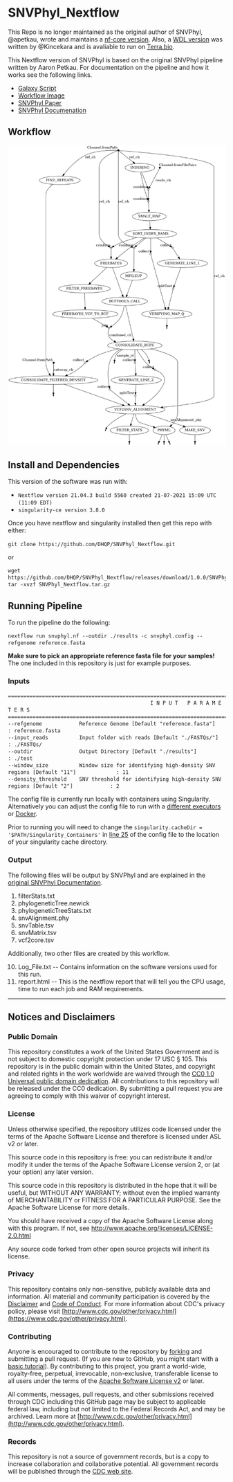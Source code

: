 # SNVPhyl_Nextflow

This Repo is no longer maintained as the original author of SNVPhyl, @apetkau, wrote and maintains a [nf-core version](https://github.com/phac-nml/snvphylnfc). Also, a [WDL version](https://github.com/Kincekara/SNVPhyl_Terra) was written by @Kincekara and is avaliable to run on [Terra.bio](https://terra.bio/).

This Nextflow version of SNVPhyl is based on the original SNVPhyl pipeline written by Aaron Petkau. For documentation on the pipeline and how it works see the following links. 

- [Galaxy Script](https://github.com/phac-nml/snvphyl-galaxy/blob/development/docs/workflows/SNVPhyl/1.0.1/snvphyl-workflow-1.0.1.ga)
- [Workflow Image](https://snvphyl.readthedocs.io/en/latest/images/snvphyl-overview-galaxy.png)
- [SNVPhyl Paper](https://www.ncbi.nlm.nih.gov/pmc/articles/PMC5628696/)
- [SNVPhyl Documenation](https://phac-nml.github.io/irida-documentation/administrator/galaxy/pipelines/phylogenomics/)

## Workflow

![SNVPhyl DAG](https://github.com/DHQP/SNVPhyl_Nextflow/blob/main/SNVPhyl_DAG.png)

## Install and Dependencies

This version of the software was run with:
- `Nextflow version 21.04.3 build 5560 created 21-07-2021 15:09 UTC (11:09 EDT)`  
- `singularity-ce version 3.8.0`  

Once you have nextflow and singularity installed then get this repo with either:

`git clone https://github.com/DHQP/SNVPhyl_Nextflow.git`

or 

```
wget https://github.com/DHQP/SNVPhyl_Nextflow/releases/download/1.0.0/SNVPhyl_Nextflow.tar.gz
tar -xvzf SNVPhyl_Nextflow.tar.gz
```

## Running Pipeline

To run the pipeline do the following:

```
nextflow run snvphyl.nf --outdir ./results -c snvphyl.config --refgenome reference.fasta
```

**Make sure to pick an appropriate reference fasta file for your samples!** The one included in this repository is just for example purposes. 

### Inputs  

```
==============================================================================================================================
                                              I N P U T   P A R A M E T E R S
==============================================================================================================================
--refgenome            Reference Genome [Default "reference.fasta"]                                    : reference.fasta
--input_reads          Input folder with reads [Default "./FASTQs/"]                                   : ./FASTQs/
--outdir               Output Directory [Default "./results"]                                          : ./test
--window_size          Window size for identifying high-density SNV regions [Default "11"]             : 11
--density_threshold    SNV threshold for identifying high-density SNV regions [Default "2"]            : 2

```  

The config file is currently run locally with containers using Singularity. Alternatively you can adjust the config file to run with a [different executors](https://www.nextflow.io/docs/latest/executor.html) or [Docker](https://www.nextflow.io/docs/latest/docker.html). 

Prior to running you will need to change the `singularity.cacheDir = '$PATH/Singularity_Containers'` in [line 25](https://github.com/DHQP/SNVPhyl_Nextflow/blob/d400b20b4c147f11b3c1f456fcef83215bf16b56/snvphyl.config#L25) of the config file to the location of your singularity cache directory. 

### Output  

The following files will be output by SNVPhyl and are explained in the [original SNVPhyl Documentation](https://snvphyl.readthedocs.io/en/latest/user/output/).
1. filterStats.txt   
2. phylogeneticTree.newick    
3. phylogeneticTreeStats.txt
5. snvAlignment.phy  
6. snvTable.tsv
7. snvMatrix.tsv    
8. vcf2core.tsv

Additionally, two other files are created by this workflow. 

10. Log_File.txt -- Contains information on the software versions used for this run.
11. report.html  -- This is the nextflow report that will tell you the CPU usage, time to run each job and RAM requirements. 


---
## Notices and Disclaimers

### Public Domain
This repository constitutes a work of the United States Government and is not subject to domestic copyright protection under 17 USC § 105. This repository is in the public domain within the United States, and copyright and related rights in the work worldwide are waived through the [CC0 1.0 Universal public domain dedication](https://creativecommons.org/publicdomain/zero/1.0/). All contributions to this repository will be released under the CC0 dedication. By submitting a pull request you are agreeing to comply with this waiver of
copyright interest.

### License

Unless otherwise specified, the repository utilizes code licensed under the terms of the Apache Software License and therefore is licensed under ASL v2 or later.

This source code in this repository is free: you can redistribute it and/or modify it under the terms of the Apache Software License version 2, or (at your option) any later version.

This source code in this repository is distributed in the hope that it will be useful, but WITHOUT ANY WARRANTY; without even the implied warranty of MERCHANTABILITY or FITNESS FOR A PARTICULAR PURPOSE. See the Apache Software License for more details.

You should have received a copy of the Apache Software License along with this program. If not, see http://www.apache.org/licenses/LICENSE-2.0.html

Any source code forked from other open source projects will inherit its license.

### Privacy

This repository contains only non-sensitive, publicly available data and information. All material and community participation is covered by the [Disclaimer](https://github.com/CDCgov/template/blob/master/DISCLAIMER.md) and [Code of Conduct](https://github.com/CDCgov/template/blob/master/code-of-conduct.md). For more information about CDC's privacy policy, please visit [http://www.cdc.gov/other/privacy.html](https://www.cdc.gov/other/privacy.html).

### Contributing

Anyone is encouraged to contribute to the repository by [forking](https://help.github.com/articles/fork-a-repo) and submitting a pull request. (If you are new to GitHub, you might start with a [basic tutorial](https://help.github.com/articles/set-up-git)). By contributing to this project, you grant a world-wide, royalty-free, perpetual, irrevocable, non-exclusive, transferable license to all users under the terms of the [Apache Software License v2](http://www.apache.org/licenses/LICENSE-2.0.html) or later.

All comments, messages, pull requests, and other submissions received through CDC including this GitHub page may be subject to applicable federal law, including but not limited to the Federal Records Act, and may be archived. Learn more at [http://www.cdc.gov/other/privacy.html](http://www.cdc.gov/other/privacy.html).

### Records

This repository is not a source of government records, but is a copy to increase collaboration and collaborative potential. All government records will be published through the [CDC web site](http://www.cdc.gov).

